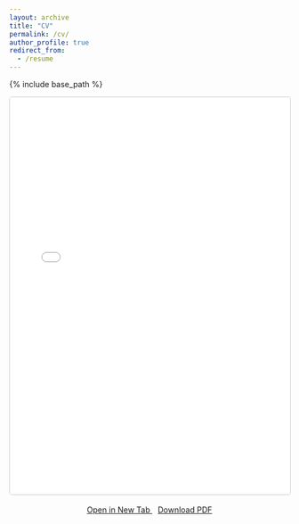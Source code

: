 ```yaml
---
layout: archive
title: "CV"
permalink: /cv/
author_profile: true
redirect_from:
  - /resume
---
```


{% include base_path %}

<div style="position: relative; width: 100%; height: 0; padding-bottom: 141.42%; margin-bottom: 20px;">
  <iframe 
    src="{{ base_path }}/files/CV_Simon_Zhan.pdf" 
    style="position: absolute; width: 100%; height: 100%; border: 1px solid #ccc; border-radius: 4px;"
    allowfullscreen>
    <p>Your browser does not support iframes. <a href="{{ base_path }}/files/CV_Simon_Zhan.pdf">Click here to view the CV</a>.</p>
  </iframe>
</div>

<div style="text-align: center; margin-bottom: 30px;">
  <a href="{{ base_path }}/files/CV_Simon_Zhan.pdf" target="_blank" class="btn btn--primary" style="margin-right: 10px;">
    <i class="fas fa-external-link-alt"></i> Open in New Tab
  </a>
  <a href="{{ base_path }}/files/CV_Simon_Zhan.pdf" download class="btn btn--success">
    <i class="fas fa-download"></i> Download PDF
  </a>
</div>
